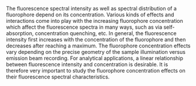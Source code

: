 The fluorescence spectral intensity as well as spectral distribution of a fluorophore depend on its concentration. Various kinds of effects and interactions come into play with the increasing fluorophore concentration which affect the fluorescence spectra in many ways, such as via self-absorption, concentration quenching, etc. In general, the fluorescence intensity first increases with the concentration of the fluorophore and then decreases after reaching a maximum. The fluorophore concentration effects vary depending on the precise geometry of the sample illumination versus emission beam recording. For analytical applications, a linear relationship between fluorescence intensity and concentration is desirable. It is therefore very important to study the fluorophore concentration effects on their fluorescence spectral characteristics.

